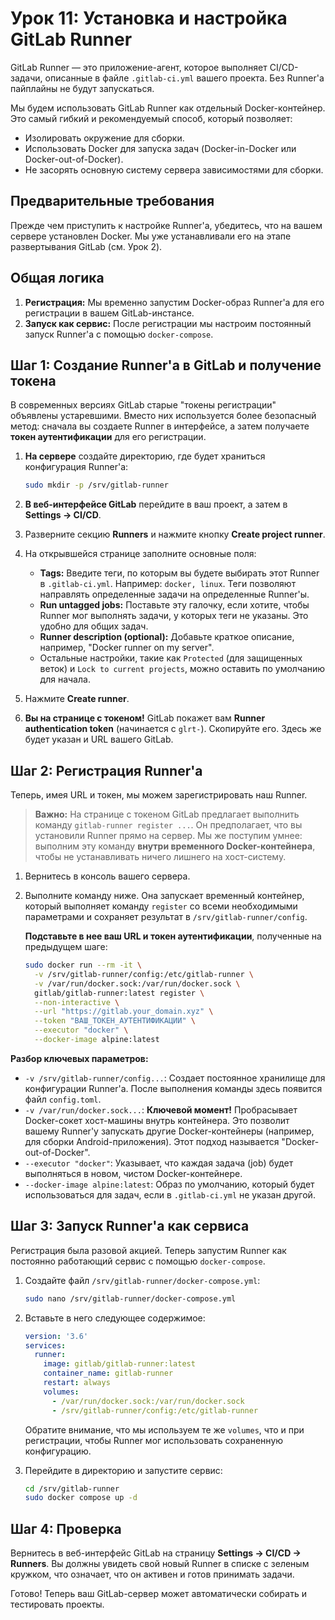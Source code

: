 # Урок 11: Установка и настройка GitLab Runner

GitLab Runner — это приложение-агент, которое выполняет CI/CD-задачи, описанные в файле `.gitlab-ci.yml` вашего проекта. Без Runner'а пайплайны не будут запускаться.

Мы будем использовать GitLab Runner как отдельный Docker-контейнер. Это самый гибкий и рекомендуемый способ, который позволяет:
*   Изолировать окружение для сборки.
*   Использовать Docker для запуска задач (Docker-in-Docker или Docker-out-of-Docker).
*   Не засорять основную систему сервера зависимостями для сборки.

## Предварительные требования

Прежде чем приступить к настройке Runner'а, убедитесь, что на вашем сервере установлен Docker. Мы уже устанавливали его на этапе развертывания GitLab (см. Урок 2).

## Общая логика

1.  **Регистрация:** Мы временно запустим Docker-образ Runner'а для его регистрации в вашем GitLab-инстансе.
2.  **Запуск как сервис:** После регистрации мы настроим постоянный запуск Runner'а с помощью `docker-compose`.

## Шаг 1: Создание Runner'а в GitLab и получение токена

В современных версиях GitLab старые "токены регистрации" объявлены устаревшими. Вместо них используется более безопасный метод: сначала вы создаете Runner в интерфейсе, а затем получаете **токен аутентификации** для его регистрации.

1.  **На сервере** создайте директорию, где будет храниться конфигурация Runner'а:
    ```bash
    sudo mkdir -p /srv/gitlab-runner
    ```

2.  **В веб-интерфейсе GitLab** перейдите в ваш проект, а затем в **Settings -> CI/CD**.

3.  Разверните секцию **Runners** и нажмите кнопку **Create project runner**.

4.  На открывшейся странице заполните основные поля:
    *   **Tags:** Введите теги, по которым вы будете выбирать этот Runner в `.gitlab-ci.yml`. Например: `docker, linux`. Теги позволяют направлять определенные задачи на определенные Runner'ы.
    *   **Run untagged jobs:** Поставьте эту галочку, если хотите, чтобы Runner мог выполнять задачи, у которых теги не указаны. Это удобно для общих задач.
    *   **Runner description (optional):** Добавьте краткое описание, например, "Docker runner on my server".
    *   Остальные настройки, такие как `Protected` (для защищенных веток) и `Lock to current projects`, можно оставить по умолчанию для начала.

5.  Нажмите **Create runner**.

6.  **Вы на странице с токеном!** GitLab покажет вам **Runner authentication token** (начинается с `glrt-`). Скопируйте его. Здесь же будет указан и URL вашего GitLab.

## Шаг 2: Регистрация Runner'а

Теперь, имея URL и токен, мы можем зарегистрировать наш Runner.

> **Важно:** На странице с токеном GitLab предлагает выполнить команду `gitlab-runner register ...`. Он предполагает, что вы установили Runner прямо на сервер. Мы же поступим умнее: выполним эту команду **внутри временного Docker-контейнера**, чтобы не устанавливать ничего лишнего на хост-систему.

1.  Вернитесь в консоль вашего сервера.

2.  Выполните команду ниже. Она запускает временный контейнер, который выполняет команду `register` со всеми необходимыми параметрами и сохраняет результат в `/srv/gitlab-runner/config`.

    **Подставьте в нее ваш URL и токен аутентификации**, полученные на предыдущем шаге:

    ```bash
    sudo docker run --rm -it \
      -v /srv/gitlab-runner/config:/etc/gitlab-runner \
      -v /var/run/docker.sock:/var/run/docker.sock \
      gitlab/gitlab-runner:latest register \
      --non-interactive \
      --url "https://gitlab.your_domain.xyz" \
      --token "ВАШ_ТОКЕН_АУТЕНТИФИКАЦИИ" \
      --executor "docker" \
      --docker-image alpine:latest
    ```
    
**Разбор ключевых параметров:**
*   `-v /srv/gitlab-runner/config...`: Создает постоянное хранилище для конфигурации Runner'a. После выполнения команды здесь появится файл `config.toml`.
*   `-v /var/run/docker.sock...`: **Ключевой момент!** Пробрасывает Docker-сокет хост-машины внутрь контейнера. Это позволит вашему Runner'у запускать другие Docker-контейнеры (например, для сборки Android-приложения). Этот подход называется "Docker-out-of-Docker".
*   `--executor "docker"`: Указывает, что каждая задача (job) будет выполняться в новом, чистом Docker-контейнере.
*   `--docker-image alpine:latest`: Образ по умолчанию, который будет использоваться для задач, если в `.gitlab-ci.yml` не указан другой.

## Шаг 3: Запуск Runner'а как сервиса

Регистрация была разовой акцией. Теперь запустим Runner как постоянно работающий сервис с помощью `docker-compose`.

1.  Создайте файл `/srv/gitlab-runner/docker-compose.yml`:
    ```bash
    sudo nano /srv/gitlab-runner/docker-compose.yml
    ```

2.  Вставьте в него следующее содержимое:
    ```yaml
    version: '3.6'
    services:
      runner:
        image: gitlab/gitlab-runner:latest
        container_name: gitlab-runner
        restart: always
        volumes:
          - /var/run/docker.sock:/var/run/docker.sock
          - /srv/gitlab-runner/config:/etc/gitlab-runner
    ```
    Обратите внимание, что мы используем те же `volumes`, что и при регистрации, чтобы Runner мог использовать сохраненную конфигурацию.

3.  Перейдите в директорию и запустите сервис:
    ```bash
    cd /srv/gitlab-runner
    sudo docker compose up -d
    ```

## Шаг 4: Проверка

Вернитесь в веб-интерфейс GitLab на страницу **Settings -> CI/CD -> Runners**. Вы должны увидеть свой новый Runner в списке с зеленым кружком, что означает, что он активен и готов принимать задачи.

Готово! Теперь ваш GitLab-сервер может автоматически собирать и тестировать проекты.